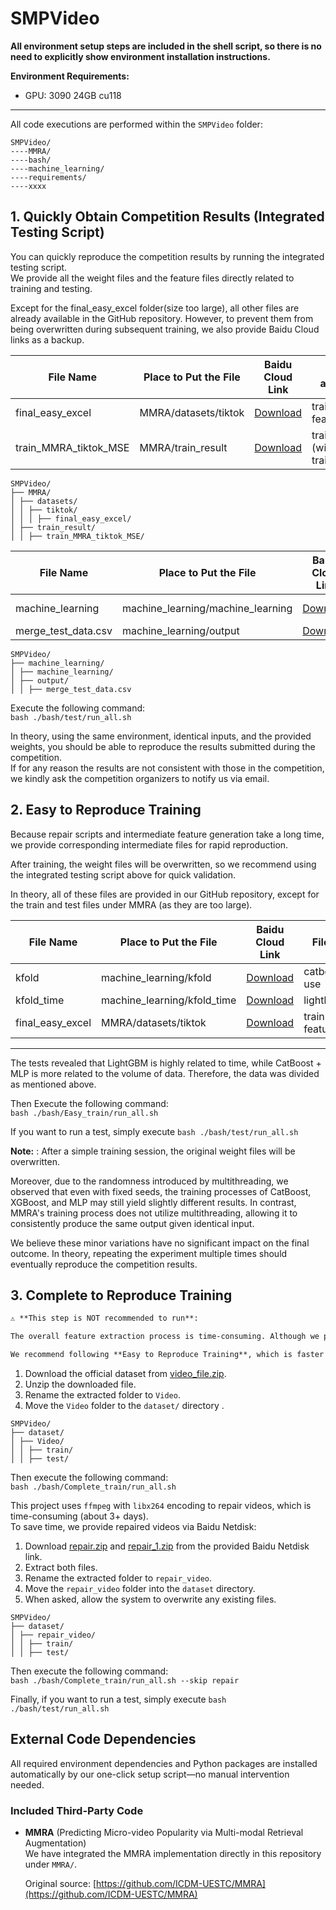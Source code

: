 # SMPVideo

**All environment setup steps are included in the shell script, so there is no need to explicitly show environment installation instructions.**

**Environment Requirements:**  
- GPU: 3090 24GB cu118  

---
All code executions are performed within the `SMPVideo` folder:

~~~
SMPVideo/
----MMRA/
----bash/
----machine_learning/
----requirements/
----xxxx
~~~

## 1. Quickly Obtain Competition Results (Integrated Testing Script)

You can quickly reproduce the competition results by running the integrated testing script.  
We provide all the weight files and the feature files directly related to training and testing.

Except for the final_easy_excel folder(size too large), all other files are already available in the GitHub repository. However, to prevent them from being overwritten during subsequent training, we also provide Baidu Cloud links as a backup.

| File Name                             | Place to Put the File   | Baidu Cloud Link                                                     | File about|
|---------------------------------------|-------------------------|----------------------------------------------------------------------|-------------------------------|
| final_easy_excel           |   MMRA/datasets/tiktok  | [Download](https://pan.baidu.com/s/1RYzMuZDwv8A2UCTbmoX-PQ?pwd=3be8) |  train+test features  |
| train_MMRA_tiktok_MSE |   MMRA/train_result     | [Download](https://pan.baidu.com/s/1IIp3CoPK5zVGASqwRDAguw?pwd=cxm6) | train.pkl (with train.log) |

~~~
SMPVideo/
├── MMRA/
│ ├── datasets/
│ │ ├── tiktok/
│ │ │ ├── final_easy_excel/
│ ├── train_result/
│ │ ├── train_MMRA_tiktok_MSE/
~~~

| File Name                             | Place to Put the File   | Baidu Cloud Link                                                     | File about|
|---------------------------------------|-------------------------|----------------------------------------------------------------------|-------------------------------|
| machine_learning       |  machine_learning/machine_learning  | [Download](https://pan.baidu.com/s/12hD0CSYQaD8Eq_WqLdk4PA?pwd=am6v) |  catboost+lightbgm+mlp best params.json  |
| merge_test_data.csv |   machine_learning/output     | [Download](https://pan.baidu.com/s/1vpFccibCB5FWTp5-sH1IiA?pwd=p428) | test features |

~~~
SMPVideo/
├── machine_learning/
│ ├── machine_learning/
│ ├── output/
│ │ ├── merge_test_data.csv
~~~

Execute the following command:  
`bash ./bash/test/run_all.sh`

In theory, using the same environment, identical inputs, and the provided weights, you should be able to reproduce the results submitted during the competition.  
If for any reason the results are not consistent with those in the competition, we kindly ask the competition organizers to notify us via email. 

## 2. Easy to Reproduce Training

Because repair scripts and intermediate feature generation take a long time, we provide corresponding intermediate files for rapid reproduction.

After training, the weight files will be overwritten, so we recommend using the integrated testing script above for quick validation.

In theory, all of these files are provided in our GitHub repository, except for the train and test files under MMRA (as they are too large).

| File Name                  | Place to Put the File   | Baidu Cloud Link                                   | File about |
|----------------------------|------------------------|---------------------------------------------------|-----|
| kfold | machine_learning/kfold      | [Download](https://pan.baidu.com/s/12eTXfM03S8FsFg7cA9d7Yg?pwd=qk6w)   | catboost+mlp use |
| kfold_time  | machine_learning/kfold_time      | [Download](https://pan.baidu.com/s/1OOhgPKWT1JcY2k8m2WLHtg?pwd=x81j)        | lightbgm use |
| final_easy_excel           |   MMRA/datasets/tiktok  | [Download](https://pan.baidu.com/s/1RYzMuZDwv8A2UCTbmoX-PQ?pwd=3be8) |  train+test features  |

---

The tests revealed that LightGBM is highly related to time, while CatBoost + MLP is more related to the volume of data. Therefore, the data was divided as mentioned above.

Then Execute the following command:  
`bash ./bash/Easy_train/run_all.sh`

If you want to run a test, 
simply execute `bash ./bash/test/run_all.sh`


**Note:** : After a simple training session, the original weight files will be overwritten.

Moreover, due to the randomness introduced by multithreading, we observed that even with fixed seeds, the training processes of CatBoost, XGBoost, and MLP may still yield slightly different results. In contrast, MMRA's training process does not utilize multithreading, allowing it to consistently produce the same output given identical input.

We believe these minor variations have no significant impact on the final outcome. In theory, repeating the experiment multiple times should eventually reproduce the competition results.

## 3. Complete to Reproduce Training

```markdown
⚠️ **This step is NOT recommended to run**:

The overall feature extraction process is time-consuming. Although we provide the `FFmpeg`-repaired videos for download, the entire pipeline still takes significantly more time compared to the `easy_train` steps. Additionally, due to the use of multi-threading during feature extraction, the randomness in the results cannot be completely eliminated.

We recommend following **Easy to Reproduce Training**, which is faster and introduces slightly less randomness.
```

1. Download the official dataset from [video_file.zip](https://drive.google.com/drive/folders/1F37YsuZPngqTIDTe-I_yoSFEvLSoVLnt).
2. Unzip the downloaded file.
3. Rename the extracted folder to `Video`.
4. Move the `Video` folder to the `dataset/` directory .

~~~
SMPVideo/
├── dataset/
│ ├── Video/
│ │ ├── train/
│ │ ├── test/
~~~

Then execute the following command:  
`bash ./bash/Complete_train/run_all.sh`

This project uses `ffmpeg` with `libx264` encoding to repair videos, which is time-consuming (about 3+ days).  
To save time, we provide repaired videos via Baidu Netdisk:

1. Download [repair.zip](https://pan.baidu.com/s/1JRRNMg836LHTw450EI8agA?pwd=ai8q) and [repair_1.zip](https://pan.baidu.com/s/1hl8QRch5u-16zpODHjmbQQ?pwd=ai8q) from the provided Baidu Netdisk link.
2. Extract both files.
3. Rename the extracted folder to `repair_video`.
4. Move the `repair_video` folder into the `dataset` directory.
5. When asked, allow the system to overwrite any existing files.
~~~
SMPVideo/
├── dataset/
│ ├── repair_video/
│ │ ├── train/
│ │ ├── test/
~~~

Then execute the following command:  
`bash ./bash/Complete_train/run_all.sh --skip repair`

Finally, if you want to run a test, 
simply execute `bash ./bash/test/run_all.sh`

## External Code Dependencies

All required environment dependencies and Python packages are installed automatically by our one-click setup script—no manual intervention needed.

### Included Third-Party Code

- **MMRA** (Predicting Micro-video Popularity via Multi-modal Retrieval Augmentation)  
  We have integrated the MMRA implementation directly in this repository under `MMRA/`.  

  Original source: [https://github.com/ICDM-UESTC/MMRA](https://github.com/ICDM-UESTC/MMRA)  
